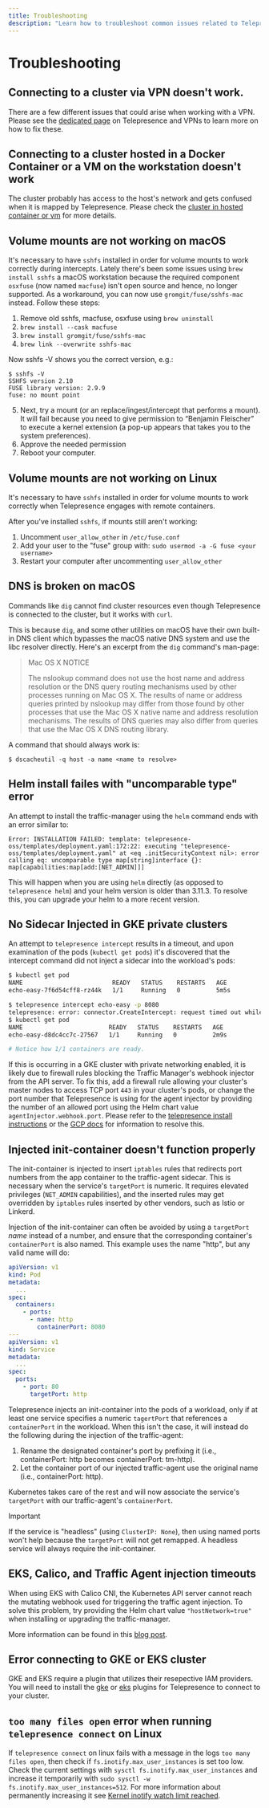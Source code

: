 ```yaml
---
title: Troubleshooting
description: "Learn how to troubleshoot common issues related to Telepresence, including intercept issues, cluster connection issues, and errors related to Ambassador Cloud."
---
```


# Troubleshooting

## Connecting to a cluster via VPN doesn't work.

There are a few different issues that could arise when working with a VPN. Please see the [dedicated page](reference/vpn.md) on Telepresence and VPNs to learn more on how to fix these.

## Connecting to a cluster hosted in a Docker Container or a VM on the workstation doesn't work

The cluster probably has access to the host's network and gets confused when it is mapped by Telepresence.
Please check the [cluster in hosted container or vm](howtos/cluster-in-vm.md) for more details.

## Volume mounts are not working on macOS

It's necessary to have `sshfs` installed in order for volume mounts to work correctly during intercepts. Lately there's been some issues using `brew install sshfs` a macOS workstation because the required component `osxfuse` (now named `macfuse`) isn't open source and hence, no longer supported. As a workaround, you can now use `gromgit/fuse/sshfs-mac` instead. Follow these steps:

1. Remove old sshfs, macfuse, osxfuse using `brew uninstall`
2. `brew install --cask macfuse`
3. `brew install gromgit/fuse/sshfs-mac`
4. `brew link --overwrite sshfs-mac`

Now sshfs -V shows you the correct version, e.g.:
```
$ sshfs -V
SSHFS version 2.10
FUSE library version: 2.9.9
fuse: no mount point
```

5. Next, try a mount (or an replace/ingest/intercept that performs a mount). It will fail because you need to give permission to “Benjamin Fleischer” to execute a kernel extension (a pop-up appears that takes you to the system preferences).
6. Approve the needed permission
7. Reboot your computer.

## Volume mounts are not working on Linux
It's necessary to have `sshfs` installed in order for volume mounts to work correctly when Telepresence engages with remote containers.

After you've installed `sshfs`, if mounts still aren't working:
1. Uncomment `user_allow_other` in `/etc/fuse.conf`
2. Add your user to the "fuse" group with: `sudo usermod -a -G fuse <your username>`
3. Restart your computer after uncommenting `user_allow_other` 

## DNS is broken on macOS

Commands like `dig` cannot find cluster resources even though Telepresence is connected to the cluster, but it works
with `curl`.

This is because `dig`, and some other utilities on macOS have their own built-in DNS client which bypasses the macOS
native DNS system and use the libc resolver directly. Here's an excerpt from the `dig` command's man-page:
> Mac OS X NOTICE
> 
> The nslookup command does not use the host name and address resolution or the DNS query routing
> mechanisms used by other processes running on Mac OS X.  The results of name or address queries
> printed by nslookup may differ from those found by other processes that use the Mac OS X native
> name and address resolution mechanisms.  The results of DNS queries may also differ from queries
> that use the Mac OS X DNS routing library.

A command that should always work is:
```console
$ dscacheutil -q host -a name <name to resolve>
```

## Helm install failes with "uncomparable type" error

An attempt to install the traffic-manager using the `helm` command ends with an error similar to: 
```
Error: INSTALLATION FAILED: template: telepresence-oss/templates/deployment.yaml:172:22: executing "telepresence-oss/templates/deployment.yaml" at <eq .initSecurityContext nil>: error calling eq: uncomparable type map[string]interface {}: map[capabilities:map[add:[NET_ADMIN]]]
```
This will happen when you are using `helm` directly (as opposed to `telepresence helm`) and your helm version is older
than 3.11.3. To resolve this, you can upgrade your helm to a more recent version.

## No Sidecar Injected in GKE private clusters

An attempt to `telepresence intercept` results in a timeout, and upon examination of the pods (`kubectl get pods`) it's discovered that the intercept command did not inject a sidecar into the workload's pods:

```bash
$ kubectl get pod
NAME                         READY   STATUS    RESTARTS   AGE
echo-easy-7f6d54cff8-rz44k   1/1     Running   0          5m5s

$ telepresence intercept echo-easy -p 8080
telepresence: error: connector.CreateIntercept: request timed out while waiting for agent echo-easy.default to arrive
$ kubectl get pod
NAME                        READY   STATUS    RESTARTS   AGE
echo-easy-d8dc4cc7c-27567   1/1     Running   0          2m9s

# Notice how 1/1 containers are ready.
```

If this is occurring in a GKE cluster with private networking enabled, it is likely due to firewall rules blocking the
Traffic Manager's webhook injector from the API server.
To fix this, add a firewall rule allowing your cluster's master nodes to access TCP port `443` in your cluster's pods,
or change the port number that Telepresence is using for the agent injector by providing the number of an allowed port
using the Helm chart value `agentInjector.webhook.port`.
Please refer to the [telepresence install instructions](install/cloud#gke) or the [GCP docs](https://cloud.google.com/kubernetes-engine/docs/how-to/private-clusters#add_firewall_rules) for information to resolve this.

## Injected init-container doesn't function properly

The init-container is injected to insert `iptables` rules that redirects port numbers from the app container to the
traffic-agent sidecar. This is necessary when the service's `targetPort` is numeric. It requires elevated privileges
(`NET_ADMIN` capabilities), and the inserted rules may get overridden by `iptables` rules inserted by other vendors,
such as Istio or Linkerd.

Injection of the init-container can often be avoided by using a `targetPort` _name_ instead of a number, and  ensure
that  the corresponding container's `containerPort` is also named. This example uses the name "http", but any valid
name will do:
```yaml
apiVersion: v1
kind: Pod
metadata:
  ...
spec:
  containers:
    - ports:
      - name: http
        containerPort: 8080
---
apiVersion: v1
kind: Service
metadata:
  ...
spec:
  ports:
    - port: 80
      targetPort: http
```

Telepresence injects an init-container into the pods of a workload, only if at least one service specifies a numeric
`tagertPort` that references a `containerPort` in the workload. When this isn't the case, it will instead do the
following during the injection of the traffic-agent:

1. Rename the designated container's port by prefixing it (i.e., containerPort: http becomes containerPort: tm-http).
2. Let the container port of our injected traffic-agent use the original name (i.e., containerPort: http).

Kubernetes takes care of the rest and will now associate the service's `targetPort` with our traffic-agent's
`containerPort`.

> [!IMPORTANT]
> If the service is "headless" (using `ClusterIP: None`), then using named ports won't help because the `targetPort` will
> not get remapped. A headless service will always require the init-container.

## EKS, Calico, and Traffic Agent injection timeouts

When using EKS with Calico CNI, the Kubernetes API server cannot reach the mutating webhook
used for triggering the traffic agent injection. To solve this problem, try providing the
Helm chart value `"hostNetwork=true"` when installing or upgrading the traffic-manager.

More information can be found in this [blog post](https://medium.com/@denisstortisilva/kubernetes-eks-calico-and-custom-admission-webhooks-a2956b49bd0d).

## Error connecting to GKE or EKS cluster

GKE and EKS require a plugin that utilizes their resepective IAM providers. 
You will need to install the [gke](install/cloud#gke-authentication-plugin) or [eks](install/cloud#eks-authentication-plugin) plugins 
for Telepresence to connect to your cluster.

## `too many files open` error when running `telepresence connect` on Linux

If `telepresence connect` on linux fails with a message in the logs `too many files open`, then check if `fs.inotify.max_user_instances` is set too low. Check the current settings with `sysctl fs.inotify.max_user_instances` and increase it temporarily with `sudo sysctl -w fs.inotify.max_user_instances=512`. For more information about permanently increasing it see [Kernel inotify watch limit reached](https://unix.stackexchange.com/a/13757/514457).
